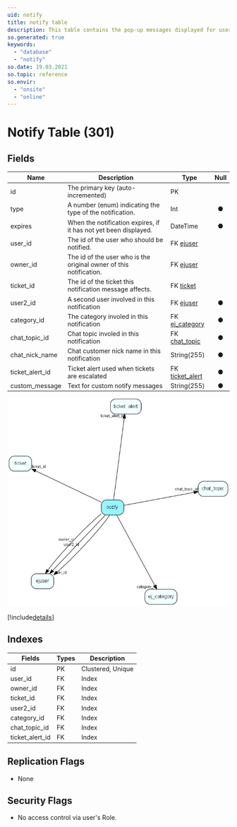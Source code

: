 ```yaml
---
uid: notify
title: notify table
description: This table contains the pop-up messages displayed for users for various events, such as &amp;apos;new ticket&amp;apos;, etc.
so.generated: true
keywords:
  - "database"
  - "notify"
so.date: 19.03.2021
so.topic: reference
so.envir:
  - "onsite"
  - "online"
---
```


# Notify Table (301)

## Fields

| Name | Description | Type | Null |
|------|-------------|------|:----:|
|id|The primary key (auto-incremented)|PK| |
|type|A number (enum) indicating the type of the notification.|Int|&#x25CF;|
|expires|When the notification expires, if it has not yet been displayed.|DateTime|&#x25CF;|
|user\_id|The id of the user who should be notified.|FK [ejuser](ejuser.md)| |
|owner\_id|The id of the user who is the original owner of this notification.|FK [ejuser](ejuser.md)| |
|ticket\_id|The id of the ticket this notification message affects.|FK [ticket](ticket.md)| |
|user2\_id|A second user involved in this notification|FK [ejuser](ejuser.md)|&#x25CF;|
|category\_id|The category involed in this notification|FK [ej_category](ej_category.md)|&#x25CF;|
|chat\_topic\_id|Chat topic involed in this notification|FK [chat_topic](chat_topic.md)|&#x25CF;|
|chat\_nick\_name|Chat customer nick name in this notification|String(255)|&#x25CF;|
|ticket\_alert\_id|Ticket alert used when tickets are escalated|FK [ticket_alert](ticket_alert.md)|&#x25CF;|
|custom\_message|Text for custom notify messages|String(255)|&#x25CF;|


![notify table relationship diagram](media\notify.png)

[!include[details](./includes/notify.md)]

## Indexes

| Fields | Types | Description |
|--------|-------|-------------|
|id |PK |Clustered, Unique |
|user\_id |FK |Index |
|owner\_id |FK |Index |
|ticket\_id |FK |Index |
|user2\_id |FK |Index |
|category\_id |FK |Index |
|chat\_topic\_id |FK |Index |
|ticket\_alert\_id |FK |Index |

## Replication Flags

* None

## Security Flags

* No access control via user's Role.

